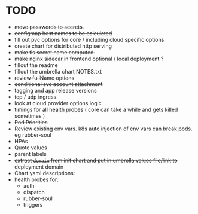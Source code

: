 # TODO

- ~~move passwords to secrets.~~
- ~~configmap host names to be calculated~~
- fill out pvc options for core / including cloud specific options
- create chart for distributed http serving
- ~~make tls secret name computed.~~
- make nginx sidecar in frontend optional / local deployment ?
- fillout the readme
- fillout the umbrella chart NOTES.txt
- ~~review fullName options~~
- ~~conditional svc account attachment~~
- tagging and app release versions
- tcp / udp ingress
- look at cloud provider options logic
- timings for all health probes ( core can take a while and gets killed sometimes )
- ~~Pod Priorities~~
- Review existing env vars. k8s auto injection of env vars can break pods. eg rubber-soul
- HPAs
- Quote values
- parent labels
- ~~extract `domain` from init chart and put in umbrella values file/link to deployment domain~~
- Chart.yaml descriptions:
- health probes for:
  - auth
  - dispatch
  - rubber-soul
  - triggers
